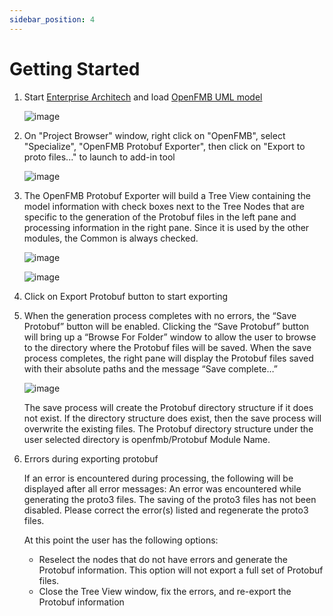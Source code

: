 ```yaml
---
sidebar_position: 4
---
```


# Getting Started

1. Start [Enterprise Architech](https://sparxsystems.com/) and load [OpenFMB UML model](https://gitlab.com/openfmb/pim/ops/-/blob/master/OpenFMB%20Operational%20Model%20(61850-CIM)%20(v2.0.0).eap)

    ![image](https://user-images.githubusercontent.com/43071770/154147105-4cd939b7-c508-46b0-a5fd-085b506ebb58.png)

2. On "Project Browser" window, right click on "OpenFMB", select "Specialize", "OpenFMB Protobuf Exporter", then click on "Export to proto files..." to launch to add-in tool

    ![image](https://user-images.githubusercontent.com/43071770/154147389-1c02048f-5bba-4357-89fc-a05838870679.png)

3. The OpenFMB Protobuf Exporter will build a Tree View containing the model information with check boxes next to the Tree Nodes that are specific to the generation of the Protobuf files in the left pane and processing information in the right pane. Since it is used by the other modules, the Common is always checked.

    ![image](https://user-images.githubusercontent.com/43071770/154147925-f3482a91-5103-4d0c-8e34-46c4c981c7ad.png)

    ![image](https://user-images.githubusercontent.com/43071770/154148027-246620b8-41bf-4499-b391-5d57dfb972e1.png)

4. Click on Export Protobuf button to start exporting

5. When the generation process completes with no errors, the “Save Protobuf” button will be enabled. Clicking the “Save Protobuf” button will bring up a “Browse For Folder” window to allow the user to browse to the directory where the Protobuf files will be saved. When the save process completes, the right pane will display the Protobuf files saved with their absolute paths and the message “Save complete…”

    ![image](https://user-images.githubusercontent.com/43071770/154149301-3034a786-a12c-49a7-80db-f2ec29414444.png)

    The save process will create the Protobuf directory structure if it does not exist. If the directory structure does exist, then the save process will overwrite the existing files. The Protobuf directory structure under the user selected directory is openfmb/Protobuf Module Name.

6. Errors during exporting protobuf

    If an error is encountered during processing, the following will be displayed after all error messages:
    An error was encountered while generating the proto3 files.
    The saving of the proto3 files has not been disabled.
    Please correct the error(s) listed and regenerate the proto3 files.

    At this point the user has the following options:
    - Reselect the nodes that do not have errors and generate the Protobuf information. This option will not export a full set of Protobuf files.
    - Close the Tree View window, fix the errors, and re-export the Protobuf information
